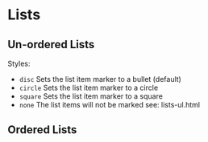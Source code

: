 # Lists
## Un-ordered Lists
Styles:
* `disc`	Sets the list item marker to a bullet (default)
* `circle`	Sets the list item marker to a circle
* `square`	Sets the list item marker to a square
* `none`	The list items will not be marked
see: lists-ul.html

## Ordered Lists
